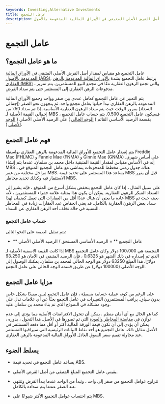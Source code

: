 ```yaml
---
keywords: Investing,Alternative Investments
title: عامل التجمع
description: عامل التجميع هو مقياس لمقدار أصل القرض الأصلي المتبقي في الأوراق المالية المدعومة بالأصول (ABS).
---
```


# عامل التجمع
## ما هو عامل التجمع؟

عامل التجميع هو مقياس لمقدار أصل القرض الأصلي المتبقي في [الأوراق المالية المدعومة بالأصول (ABS)](/asset-backedsecurity). يرتبط عامل التجميع بشدة [بالأوراق المالية المدعومة بالرهن العقاري (MBS)](/mbs) ، والتي تجمع الرهون العقارية معًا في مجمع للبيع للمستثمرين. يتم تمرير مدفوعات الرهن العقاري إلى المستثمر حتى يتم سداد القرض.

يتم التعبير عن عامل التجميع كعامل عددي بين صفر وواحد وجميع الأوراق المالية المدعومة بالرهن العقاري تبدأ حياتها بعامل مجمع واحد. ثم يتجهون نحو الصفر (إجمالي السداد) بمرور الوقت حيث يتم سداد الرهون العقارية الأساسية. إذا تم سداد 50٪ من إجمالي القيمة الأصلية لـ MBS ، فسيكون عامل التجميع 0.500. يتم حساب عامل التجميع بقسمة الرصيد الأساسي القائم ( [الوجه الحالي](/current_face) ) على الرصيد الأصلي الأصلي ( [الوجه الأصلي](/original_face) ).

## فهم عامل التجمع

يتم إصدار عامل التجميع للأوراق المالية المدعومة بالرهن العقاري بواسطة Freddie Mac (FHLMC) و Fannie Mae (FNMA) و Ginnie Mae (GNMA) على أساس شهري. إنه في الأساس مقياس لمقدار القيمة المتبقية داخل محمد بن سلمان. عندما يتم إنشاء MBS ، هناك جدول زمني مخطط للمدفوعات يتماشى مع عامل التجميع المتوقع في مراحل مختلفة من عمر MBS. يساعد هذا المستثمر على تحديد قيمة MBS قبل أن يقرر الاستثمار فيه وكذلك تحديد مخاطر MBS.

على سبيل المثال ، إذا كان عامل التجمع ينخفض بشكل أسرع من المتوقع ، فإنه يشير إلى السداد المبكر للرهون العقارية. يمكن أن يكون هذا بمثابة علامة حمراء للمستثمرين ، لأنه عادة ما يعني أن هناك عددًا أقل من العقارات التي تعمل كضمان لهذا MBS بعينه حيث تم سداد بعض الرهون العقارية بالكامل. قد يعني انخفاض عدد العقارات زيادة في المخاطر النسبية في حالة تخلف أحد الرهن العقاري عن السداد.

### حساب عامل التجمع

يتم تمثيل الصيغة على النحو التالي:

- ** عامل التجميع ** = الرصيد الأساسي المستحق / الرصيد الأصلي الأصلي

إذا كانت القيمة الاسمية الأصلية لـ MBS المجمعة هي 100،000 دولار وكان عامل التجميع الذي تم إصداره في ذلك الشهر هو 0.6325 ، فإن الرصيد المتبقي في الأمان هو 63،250 دولارًا. هذا المبلغ 63250 دولار هو الوجه الحالي لمحمد بن سلمان. يمكنك الوصول إلى الوجه الأصلي (100000 دولار) عن طريق قسمة الوجه الحالي على عامل التجمع.

## مزايا عامل التجمع

على الرغم من كونه عملية حسابية بسيطة ، فإن عامل التجمع ليس مفيدًا بشكل خاص بدون سياق. يراقب المستثمرون التغييرات في عامل التجمع بحثًا عن أي علامات تدل على وجود مشكلة في النموذج الذي تم بناء محمد بن سلمان عليه.

كما هو الحال مع أي أمان منظم ، يمكن أن تتحول الافتراضات الأصلية مما يؤدي إلى عدم توازن في [مقايضة المخاطر والعودة](/riskreturntradeoff) التي تم تصورها في الأصل. هذا التحول ، بدوره ، يمكن أن يؤدي إلى أن تكون قيمة الورقة المالية أكثر أو أقل مما دفعه المستثمر في الأصل مقابل ذلك. عامل التجميع هو أحد نقاط البيانات الرئيسية التي سيراقبها المستثمر عند محاولة تقييم سعر السوق العادل للأوراق المالية المدعومة بالرهن العقاري.

## يسلط الضوء

- يساعد عامل التجمع في تحديد قيمة ABS.

- يقيس عامل التجميع المبلغ المتبقي من أصل القرض الأصلي.

- تتراوح عوامل التجميع من صفر إلى واحد ، وتبدأ من الواحد عندما يبدأ القرض وتنتهي عند الصفر عندما يتم سداده بالكامل.

- يتم احتساب عوامل التجميع الأكثر شيوعًا على MBS.

